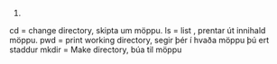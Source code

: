 1.
cd = change directory, skipta um möppu.
ls = list , prentar út innihald möppu.
pwd = print working directory, segir þér í hvaða möppu þú ert staddur
mkdir = Make directory, búa til möppu
